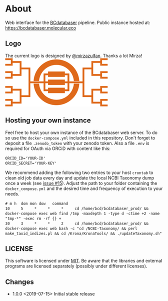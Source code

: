 # About

Web interface for the [BCdatabaser](https://github.com/molbiodiv/bcdatabaser) pipeline.
Public instance hosted at: https://bcdatabaser.molecular.eco

## Logo
The current logo is designed by [@mirzazulfan](https://github.com/mirzazulfan).
Thanks a lot Mirza!
![Logo](public/img/logo.svg)

## Hosting your own instance

Feel free to host your own instance of the BCdatabaser web server.
To do so use the `docker-compose.yml` included in this repository.
Don't forget to deposit a file `.zenodo_token` with your zenodo token.
Also a file `.env` is required for OAuth via ORCiD with content like this:

```
ORCID_ID='YOUR-ID'
ORCID_SECRET='YOUR-KEY'
```

We recommend adding the following two entries to your host `crontab` to clean old job data every day and update the local NCBI Taxonomy dump once a week (see [issue #15](https://github.com/molbiodiv/bcdatabaser/issues/15)).
Adjust the path to your folder containing the `docker_compose.yml` and the desired time and frequency of execution to your needs.

```
# m h  dom mon dow   command
10     5     *     *     *     cd /home/bcd/bcdatabaser_prod/ && docker-compose exec web find /tmp -maxdepth 1 -type d -ctime +2 -name "tmp-*" -exec rm -rf {} +
30     3     *     *     2     cd /home/bcd/bcdatabaser_prod/ && docker-compose exec web bash -c "cd /NCBI-Taxonomy/ && perl make_taxid_indizes.pl && cd /Krona/KronaTools/ && ./updateTaxonomy.sh"
```

## LICENSE

This software is licensed under [MIT](./LICENSE). Be aware that the libraries and external programs are licensed separately (possibly under different licenses).

## Changes
 - 1.0.0 <2019-07-15> Initial stable release

